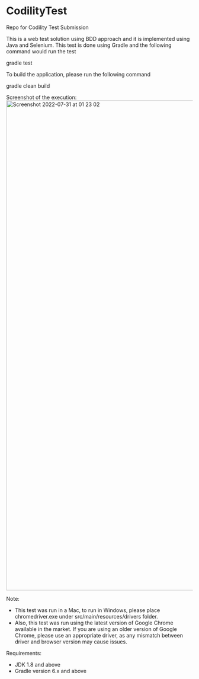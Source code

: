 # CodilityTest
Repo for Codility Test Submission

This is a web test solution using BDD approach and it is implemented using Java and Selenium. This test is done using Gradle and the following command would run the test

gradle test

To build the application, please run the following command

gradle clean build

Screenshot of the execution:
<img width="1323" alt="Screenshot 2022-07-31 at 01 23 02" src="https://user-images.githubusercontent.com/2480130/182004564-f58d793c-f853-4dc1-9c5f-57d4f8fa52e6.png">

Note:
- This test was run in a Mac, to run in Windows, please place chromedriver.exe under src/main/resources/drivers folder.
- Also, this test was run using the latest version of Google Chrome available in the market. If you are using an older version of Google Chrome, please use an appropriate driver, as any mismatch between driver and browser version may cause issues.

Requirements:
- JDK 1.8 and above
- Gradle version 6.x and above
